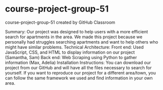 # course-project-group-51
course-project-group-51 created by GitHub Classroom

Summary: Our project was designed to help users with a more efficient search for apartments in the area. We made this project because we personally had struggles searching apartments and want to help others who might have similar problems.
Technical Architecture: 
Front end: Used JavaScript, CSS, and HTML to  display information on our project (Samantha, Sam)
Back end: Web Scraping using Python to gather information (Max, Adelia)
Installation Instructions: You can download our project from our GitHub and will have all the files necessary to search for yourself. If you want to reproduce our project for a different area/town, you can follow the same framework we used and find information in your own area.

